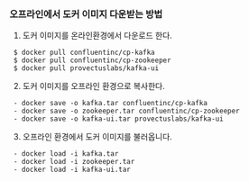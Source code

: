 ### 오프라인에서 도커 이미지 다운받는 방법

1. 도커 이미지를 온라인환경에서 다운로드 한다.
```
 $ docker pull confluentinc/cp-kafka
 $ docker pull confluentinc/cp-zookeeper
 $ docker pull provectuslabs/kafka-ui
```

2. 도커 이미지를 오프라인 환경으로 복사한다.
```
 - docker save -o kafka.tar confluentinc/cp-kafka
 - docker save -o zookeeper.tar confluentinc/cp-zookeeper
 - docker save -o kafka-ui.tar provectuslabs/kafka-ui
```

3. 오프라인 환경에서 도커 이미지를 불러옵니다.
```
 - docker load -i kafka.tar
 - docker load -i zookeeper.tar
 - docker load -i kafka-ui.tar
```

